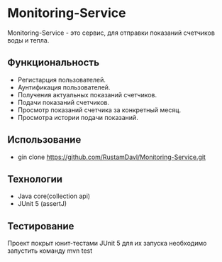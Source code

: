# Monitoring-Service
Monitoring-Service - это сервис, для отправки показаний счетчиков воды и тепла.

## Функциональность
- Регистарция пользователей.
- Аунтификация пользователей.
- Получения актуальных показаний счетчиков.
- Подачи показаний счетчиков.
- Просмотр показаний счетчика за конкретный месяц.
- Просмотра истории подачи показаний.

## Использование
- gin clone https://github.com/RustamDavl/Monitoring-Service.git

## Технологии
* Java core(collection api)
* JUnit 5 (assertJ)

## Тестирование
Проект покрыт юнит-тестами JUnit 5 для их запуска необходимо запустить команду mvn test
